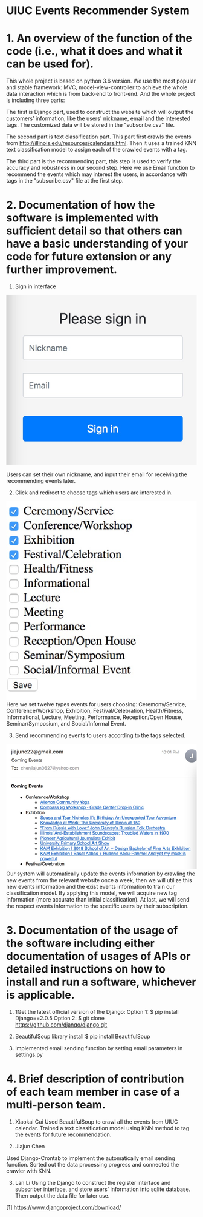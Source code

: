 # UIUC Events Recommender System 

# 1.	An overview of the function of the code (i.e., what it does and what it can be used for).

This whole project is based on python 3.6 version. We use the most popular and stable framework: MVC, model-view-controller to achieve the whole data interaction which is from back-end to front-end.  And the whole project is including three parts: 

The first is Django part, used to construct the website which will output the customers' information, like the users' nickname, email and the interested tags. The customized data will be stored in the "subscribe.csv" file.

The second part is text classification part. This part first crawls the events from http://illinois.edu/resources/calendars.html. Then it uses a trained KNN text classification model to assign each of the crawled events with a tag. 

The third part is the recommending part, this step is used to verify the accuracy and robustness in our second step. Here we use Email function to recommend the events which may interest the users, in accordance with tags in the "subscribe.csv" file at the first step. 

# 2.	Documentation of how the software is implemented with sufficient detail so that others can have a basic understanding of your code for future extension or any further improvement.

1)	Sign in interface

![sign_in](https://github.com/LanLi2017/cs410text_mining/blob/master/Signin.png)
 
Users can set their own nickname, and input their email for receiving the recommending events later.

2)	Click and redirect to choose tags which users are interested in. 
 
![tags](https://github.com/LanLi2017/cs410text_mining/blob/master/tags.png)
Here we set twelve types events for users choosing: Ceremony/Service, Conference/Workshop, Exhibition, Festival/Celebration, Health/Fitness, Informational, Lecture, Meeting, Performance, Reception/Open House, Seminar/Symposium, and Social/Informal Event. 

3)	 Send recommending events to users according to the tags selected.

![results](https://github.com/LanLi2017/cs410text_mining/blob/master/results.png)
Our system will automatically update the events information by crawling the new events from the relevant website once a week, then we will utilize this new events information and the exist events information to train our classification model. By applying this model, we will acquire new tag information (more accurate than initial classification). At last, we will send the respect events information to the specific users by their subscription.  

# 3.	Documentation of the usage of the software including either documentation of usages of APIs or detailed instructions on how to install and run a software, whichever is applicable.

1)	1Get the latest official version of the Django:
Option 1:
$ pip install Django==2.0.5
Option 2:
$ git clone https://github.com/django/django.git

2)	BeautifulSoup library install
$ pip install BeautifulSoup

3)	Implemented email sending function by setting email parameters in settings.py 

# 4.	Brief description of contribution of each team member in case of a multi-person team.
1.	Xiaokai Cui
Used BeautifulSoup to crawl all the events from UIUC calendar. Trained a text classification model using KNN method to tag the events for future recommendation.

2.	Jiajun Chen

Used Django-Crontab to implement the automatically email sending function.  Sorted out the data processing progress and connected the crawler with KNN.

3.	Lan Li
Using the Django to construct the register interface and subscriber interface, and store users' information into sqlite database. Then output the data file for later use. 



[1] https://www.djangoproject.com/download/

